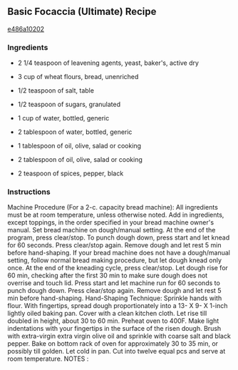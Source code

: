 ## Basic Focaccia (Ultimate) Recipe

[e486a10202](http://cookeatshare.com/recipes/basic-focaccia-ultimate-79512)

### Ingredients

 - 2 1/4 teaspoon of leavening agents, yeast, baker's, active dry

 - 3 cup of wheat flours, bread, unenriched

 - 1/2 teaspoon of salt, table

 - 1/2 teaspoon of sugars, granulated

 - 1 cup of water, bottled, generic

 - 2 tablespoon of water, bottled, generic

 - 1 tablespoon of oil, olive, salad or cooking

 - 2 tablespoon of oil, olive, salad or cooking

 - 2 teaspoon of spices, pepper, black

### Instructions

Machine Procedure (For a 2-c. capacity bread machine): All ingredients must be at room temperature, unless otherwise noted. Add in ingredients, except toppings, in the order specified in your bread machine owner's manual. Set bread machine on dough/manual setting. At the end of the program, press clear/stop. To punch dough down, press start and let knead for 60 seconds. Press clear/stop again. Remove dough and let rest 5 min before hand-shaping. If your bread machine does not have a dough/manual setting, follow normal bread making procedure, but let dough knead only once. At the end of the kneading cycle, press clear/stop. Let dough rise for 60 min, checking after the first 30 min to make sure dough does not overrise and touch lid. Press start and let machine run for 60 seconds to punch dough down. Press clear/stop again. Remove dough and let rest 5 min before hand-shaping. Hand-Shaping Technique: Sprinkle hands with flour. With fingertips, spread dough proportionately into a 13- X 9- X 1-inch lightly oiled baking pan. Cover with a clean kitchen cloth. Let rise till doubled in height, about 30 to 60 min. Preheat oven to 400F. Make light indentations with your fingertips in the surface of the risen dough. Brush with extra-virgin extra virgin olive oil and sprinkle with coarse salt and black pepper. Bake on bottom rack of oven for approximately 30 to 35 min, or possibly till golden. Let cold in pan. Cut into twelve equal pcs and serve at room temperature. NOTES :